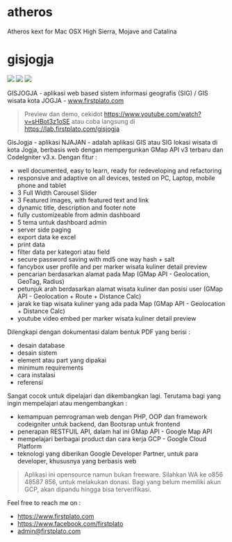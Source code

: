 # atheros
Atheros kext for Mac OSX High Sierra, Mojave and Catalina

# gisjogja

<img src="https://img.shields.io/github/license/ipang-dwi/xdesktop.svg" /> <img src="https://img.shields.io/badge/lab-firstplato.com-red.svg" /> <img src="https://img.shields.io/badge/need-donation-brightgreen.svg" />

GISJOGJA - aplikasi web based sistem informasi geografis (SIG) / GIS wisata kota JOGJA - www.firstplato.com

> Preview dan demo, cekidot https://www.youtube.com/watch?v=sHBot3z1oSE atau coba langsung di https://lab.firstplato.com/gisjogja

GisJogja - aplikasi NJAJAN - adalah aplikasi GIS atau SIG lokasi wisata di kota Jogja, berbasis web dengan mempergunkan GMap API v3 terbaru dan CodeIgniter v3.x. Dengan fitur :
- well documented, easy to learn, ready for redeveloping and refactoring
- responsive and adaptive on all devices, tested on PC, Laptop, mobile phone and tablet
- 3 Full Width Carousel Slider
- 3 Featured images, with featured text and link
- dynamic title, description and footer note
- fully customizeable from admin dashboard
- 5 tema untuk dashboard admin
- server side paging
- export data ke excel
- print data
- filter data per kategori atau field
- secure password saving with md5 one way hash + salt
- fancybox user profile and per marker wisata kuliner detail preview
- pencarian berdasarkan alamat pada Map (GMap API - Geolocation, GeoTag, Radius)
- petunjuk arah berdasarkan alamat wisata kuliner dan posisi user (GMap API - Geolocation + Route + Distance Calc)
- jarak ke tiap wisata kuliner yang ada pada Map (GMap API - Geolocation + Distance Calc)
- youtube video embed per marker wisata kuliner detail preview

Dilengkapi dengan dokumentasi dalam bentuk PDF yang berisi :
- desain database
- desain sistem
- element atau part yang dipakai
- minimum requirements
- cara instalasi
- referensi

Sangat cocok untuk dipelajari dan dikembangkan lagi. Terutama bagi yang ingin mempelajari atau mengembangkan :
- kemampuan pemrograman web dengan PHP, OOP dan framework codeigniter untuk backend, dan Bootsrap untuk frontend
- penerapan RESTFUlL API, dalam hal ini GMap API - Google Map API
- mempelajari berbagai product dan cara kerja GCP - Google Cloud Platform
- teknologi yang diberikan Google Developer Partner, untuk para developer, khususnya yang berbasis web

> Aplikasi ini opensource namun bukan freeware. Silahkan WA ke o856 48587 856, untuk melakukan donasi. Bagi yang belum memiliki akun GCP, akan dipandu hingga bisa terverifikasi.

Feel free to reach me on :
- https://www.firstplato.com
- https://www.facebook.com/firstplato
- admin@firstplato.com
